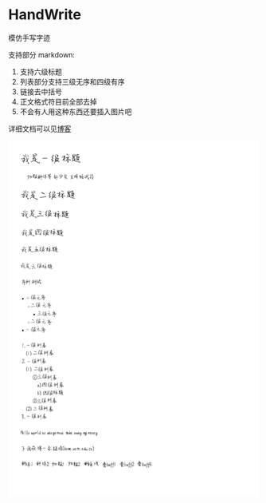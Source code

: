 # HandWrite

模仿手写字迹

支持部分 markdown:

1. 支持六级标题
2. 列表部分支持三级无序和四级有序
3. 链接去中括号
4. 正文格式符目前全部去掉
5. 不会有人用这种东西还要插入图片吧

详细文档可以见[博客](https://voyage-li.github.io/2022/04/24/handwrite/)

![](./pre/markdown.png)
